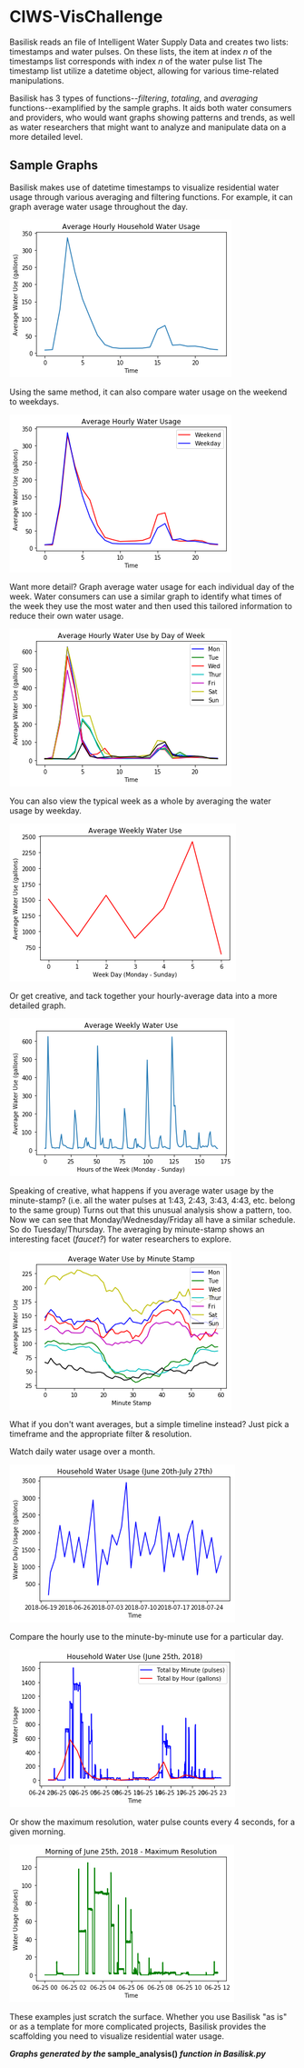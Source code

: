 # CIWS-VisChallenge 

Basilisk reads an file of Intelligent Water Supply Data
and creates two lists: timestamps and water pulses.
On these lists, the item at index *n* of the timestamps list corresponds with index *n* of the water pulse list
The timestamp list utilize a datetime object, allowing for various time-related manipulations.
    
Basilisk has 3 types of functions--*filtering*, *totaling*, and *averaging* functions--examplified by the sample graphs. It aids both water consumers and providers, who would want graphs showing patterns and trends, as well as water researchers that might want to analyze and manipulate data on a more detailed level.

## Sample Graphs

Basilisk makes use of datetime timestamps to visualize residential water usage through various averaging and filtering functions. 
For example, it can graph average water usage throughout the day.

![alt text](https://raw.githubusercontent.com/14edavis/CIWS-VisChallenge/master/doc/images/graph_AverageHour1.png)

Using the same method, it can also compare water usage on the weekend to weekdays.

![alt text](https://raw.githubusercontent.com/14edavis/CIWS-VisChallenge/master/doc/images/graph_AverageHour2.png) 

Want more detail? Graph average water usage for each individual day of the week. Water consumers can use a similar graph to identify what times of the week they use the most water and then used this tailored information to reduce their own water usage. 

![alt text](https://raw.githubusercontent.com/14edavis/CIWS-VisChallenge/master/doc/images/graph_AverageHour3.png)

 
You can also view the typical week as a whole by averaging the water usage by weekday.

![alt text](https://raw.githubusercontent.com/14edavis/CIWS-VisChallenge/master/doc/images/graph_Week1.png) 


Or get creative, and tack together your hourly-average data into a more detailed graph.

![alt text](https://raw.githubusercontent.com/14edavis/CIWS-VisChallenge/master/doc/images/graph_Week2.png) 
 
Speaking of creative, what happens if you average water usage by the minute-stamp? 
(i.e. all the water pulses at 1:43, 2:43, 3:43, 4:43, etc. belong to the same group) 
Turns out that this unusual analysis show a pattern, too. Now we can see that Monday/Wednesday/Friday all have a similar schedule. 
So do Tuesday/Thursday. The averaging by minute-stamp shows an interesting facet (*faucet?*) for water researchers to explore. 

![alt text](https://raw.githubusercontent.com/14edavis/CIWS-VisChallenge/master/doc/images/graph_Minute.png)  

What if you don't want averages, but a simple timeline instead? Just pick a timeframe and the appropriate filter & resolution.

Watch daily water usage over a month.

![alt text](https://raw.githubusercontent.com/14edavis/CIWS-VisChallenge/master/doc/images/graph_Total1.png) 

Compare the hourly use to the minute-by-minute use for a particular day.
 
![alt text](https://raw.githubusercontent.com/14edavis/CIWS-VisChallenge/master/doc/images/graph_Total2.png)  
 
Or show the maximum resolution, water pulse counts every 4 seconds, for a given morning.

![alt text](https://raw.githubusercontent.com/14edavis/CIWS-VisChallenge/master/doc/images/graph_Total3.png)  

These examples just scratch the surface.
Whether you use Basilisk "as is" or as a template for more complicated projects, 
Basilisk provides the scaffolding you need to visualize residential water usage.

**_Graphs generated by the_ sample\_analysis() _function in Basilisk.py_**

